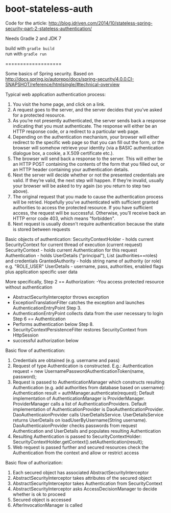 boot-stateless-auth
===================

Code for the article:
http://blog.jdriven.com/2014/10/stateless-spring-security-part-2-stateless-authentication/

Needs Gradle 2 and JDK 7

build with `gradle build`  
run with `gradle run`

===================

Some basics of Spring security.
Based on
http://docs.spring.io/autorepo/docs/spring-security/4.0.0.CI-SNAPSHOT/reference/htmlsingle/#technical-overview

Typical web application authentication process:
1. You visit the home page, and click on a link.
2. A request goes to the server, and the server decides that you’ve asked for a protected resource.
3. As you’re not presently authenticated, the server sends back a response indicating that you must authenticate. The response will either be an HTTP response code, or a redirect to a particular web page.
4. Depending on the authentication mechanism, your browser will either redirect to the specific web page so that you can fill out the form, or the browser will somehow retrieve your identity (via a BASIC authentication dialogue box, a cookie, a X.509 certificate etc.).
5. The browser will send back a response to the server. This will either be an HTTP POST containing the contents of the form that you filled out, or an HTTP header containing your authentication details.
6. Next the server will decide whether or not the presented credentials are valid. If they’re valid, the next step will happen. If they’re invalid, usually your browser will be asked to try again (so you return to step two above).
7. The original request that you made to cause the authentication process will be retried. Hopefully you’ve authenticated with sufficient granted authorities to access the protected resource. If you have sufficient access, the request will be successful. Otherwise, you’ll receive back an HTTP error code 403, which means "forbidden".
8. Next request is usually doesn't require authentication because the state is stored between requests


Basic objects of authentication:
SecurityContextHolder - holds current SecurityContext for current thread of execution (current request)
SecurityContext - holds current Authentication for this request
Authentication - holds UserDetails ("principal"), List<GrantedAuthority> (authorities==roles) and credentials
GrantedAuthority - holds string name of authority (or role) e.g. "ROLE_USER"
UserDetails - username, pass, authorities, enabled flags plus application specific user data

More specifically,
Step 2 == Authorization:
 -You access protected resource without authentication
 - AbstractSecurityInterceptor throws exception
 - ExceptionTranslationFilter catches the exception and launches AuthenticationEntryPoint
Step 3.
 - AuthenticationEntryPoint collects data from the user necessary to login
Step 6 == Authentication
 - Performs authentication below
Step 8.
 - SecurityContextPersistenceFilter restores SecurityContext from HttpSession
 - successful authorization below
 
 
Basic flow of authentication:
1. Credentials are obtained (e.g. username and pass)
2. Request of type Authentication is constructed. E.g.:
     Authentication request = new UsernamePasswordAuthenticationToken(name, password);
3. Request is passed to AuthenticationManager which constructs resulting Authentication
	(e.g. add authorities from database based on username):
     Authentication result = authManager.authenticate(request);
     Default implementation of AuthenticationManager is ProviderManager.
     ProviderManager calls a list of AuthenticationProviders.
     Default implementation of AuthenticationProvider is DaoAuthenticationProvider.
     DaoAuthenticaionProvider calls UserDetailsService.
     UserDetailsService returns UserDetails on loadUserByUsername(String username).
     DaoAuthenticaionProvider checks passwords from request Authentication and UserDetails and
     populates resulting Authentication
4. Resulting Authentication is passed to SecurityContextHolder:
     SecurityContextHolder.getContext().setAuthentication(result);
5. Web request is passed further and secured resources check the Authentication from the context
     and allow or restrict access



Basic flow of authorization:
1. Each secured object has associated AbstractSecurityInterceptor
2. AbstractSecurityInterceptor takes attributes of the secured object
3. AbstractSecurityInterceptor takes Authentication from SecurityContext
4. AbstractSecurityInterceptor asks AccessDecisionManager to decide whether is ok to proceed
5. Secured object is accessed
6. AfterInvocationManager is called



